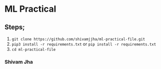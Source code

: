 # ML Practical

## Steps;
1. `git clone https://github.com/shivamjjha/ml-practical-file.git`
2. `pip3 install -r requirements.txt` or `pip install -r requirements.txt`
3. `cd ml-practical-file`


### Shivam Jha